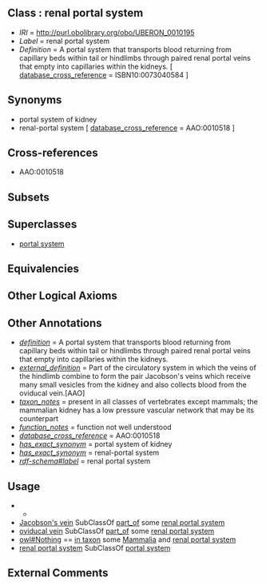 
## Class : renal portal system

 * *IRI* = http://purl.obolibrary.org/obo/UBERON_0010195
 * *Label* = renal portal system
 * *Definition* = A portal system that transports blood returning from capillary beds within tail or hindlimbs through paired renal portal veins that empty into capillaries within the kidneys. [ [database_cross_reference](../../ef/oboInOwl#hasDbXref.md) = ISBN10:0073040584 ]

## Synonyms

 * portal system of kidney
 * renal-portal system [ [database_cross_reference](../../ef/oboInOwl#hasDbXref.md) = AAO:0010518 ]

## Cross-references

 * AAO:0010518

## Subsets


## Superclasses

 * [portal system](../../UBERON/06/UBERON_0005806.md)

## Equivalencies


## Other Logical Axioms


## Other Annotations

 * *[definition](../../IAO/15/IAO_0000115.md)* = A portal system that transports blood returning from capillary beds within tail or hindlimbs through paired renal portal veins that empty into capillaries within the kidneys.
 * *[external_definition](../../UBPROP/01/UBPROP_0000001.md)* = Part of the circulatory system in which the veins of the hindlimb combine to form the pair Jacobson's veins which receive many small vesicles from the kidney and also collects blood from the oviducal vein.[AAO]
 * *[taxon_notes](../../UBPROP/08/UBPROP_0000008.md)* = present in all classes of vertebrates except mammals; the mammalian kidney has a low pressure vascular network that may be its counterpart 
 * *[function_notes](../../UBPROP/09/UBPROP_0000009.md)* = function not well understood
 * *[database_cross_reference](../../ef/oboInOwl#hasDbXref.md)* = AAO:0010518
 * *[has_exact_synonym](../../ym/oboInOwl#hasExactSynonym.md)* = portal system of kidney
 * *[has_exact_synonym](../../ym/oboInOwl#hasExactSynonym.md)* = renal-portal system
 * *[rdf-schema#label](../../el/rdf-schema#label.md)* = renal portal system

## Usage

 * -
 * [Jacobson's vein](../../UBERON/19/UBERON_3010519.md) SubClassOf [part_of](../../BFO/50/BFO_0000050.md) some [renal portal system](../../UBERON/95/UBERON_0010195.md)
 * [oviducal vein](../../UBERON/20/UBERON_3010520.md) SubClassOf [part_of](../../BFO/50/BFO_0000050.md) some [renal portal system](../../UBERON/95/UBERON_0010195.md)
 * [owl#Nothing](../../ng/owl#Nothing.md) == [in taxon](../../RO/62/RO_0002162.md) some [Mammalia](../../NCBITaxon/74/NCBITaxon_40674.md) and [renal portal system](../../UBERON/95/UBERON_0010195.md)
 * [renal portal system](../../UBERON/95/UBERON_0010195.md) SubClassOf [portal system](../../UBERON/06/UBERON_0005806.md)

## External Comments

